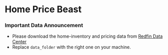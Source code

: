 # Home Price Beast
### Important Data Announcement
 - Please download the home-inventory and pricing data from [Redfin Data Center](https://redfin-public-data.s3-us-west-2.amazonaws.com/redfin_covid19/weekly_housing_market_data_most_recent.tsv)
 - Replace ```data_folder``` with the right one on your machine.
